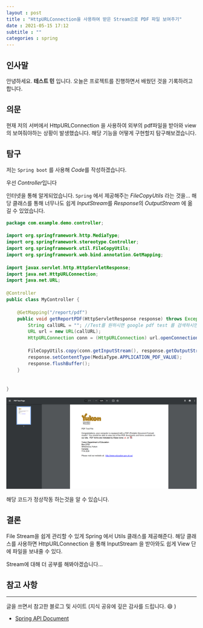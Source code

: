 ```yaml
---
layout : post
title : "HttpURLConnection을 사용하여 받은 Stream으로 PDF 파일 보여주기"
date : 2021-05-15 17:12
subtitle : ""
categories : spring
---
```


## 인사말

안녕하세요. **테스트 민** 입니다.
오늘은 프로젝트를 진행하면서 배웠던 것을 기록하려고 합니다.

## 의문

현재 저의 서버에서 HttpURLConnection 을 사용하여 외부의 pdf파일을 받아와 view의 보여줘야하는 상황이 발생했습니다.
해당 기능을 어떻게 구현할지 탐구해보겠습니다.

## 탐구

저는 `Spring boot` 를 사용해 *Code*를 작성하겠습니다.

우선 *Controller*입니다

인터넷을 통해 알게되었습니다.
`Spring` 에서 제공해주는 *FileCopyUtils* 라는 것을...
해당 클래스를 통해 너무나도 쉽게 *InputStream*를 *Response*의 *OutputStream* 에 옮길 수 있었습니다.

```java
package com.example.demo.controller;

import org.springframework.http.MediaType;
import org.springframework.stereotype.Controller;
import org.springframework.util.FileCopyUtils;
import org.springframework.web.bind.annotation.GetMapping;

import javax.servlet.http.HttpServletResponse;
import java.net.HttpURLConnection;
import java.net.URL;

@Controller
public class MyController {

    @GetMapping("/report/pdf")
    public void getReportPDF(HttpServletResponse response) throws Exception{
        String callURL = ""; //Test를 원하시면 google pdf test 를 검색하시면 pdf url 이 있습니다. 
        URL url = new URL(callURL);
        HttpURLConnection conn = (HttpURLConnection) url.openConnection();

        FileCopyUtils.copy(conn.getInputStream(), response.getOutputStream());
        response.setContentType(MediaType.APPLICATION_PDF_VALUE);
        response.flushBuffer();
    }


}


```

![pdf결과창](../assets/images/2021-05-24/Image.png)

해당 코드가 정상작동 하는것을 알 수 있습니다.

## 결론

File Stream을 쉽게 관리할 수 있게 Spring 에서 Utils 클래스를 제공해준다.
해당 클래스를 사용하면 HttpURLConnection 을 통해 InputStream 을 받아와도 쉽게
View 단에 파일을 보내줄 수 있다.

Stream에 대해 더 공부를 해봐야겠습니다...

## 참고 사항

---

글을 쓰면서 참고한 블로그 및 사이트 (지식 공유에 깊은 감사를 드립니다. :smile: )

- [Spring API Document](https://docs.spring.io/spring-framework/docs/current/javadoc-api/org/springframework/util/FileCopyUtils.html)
